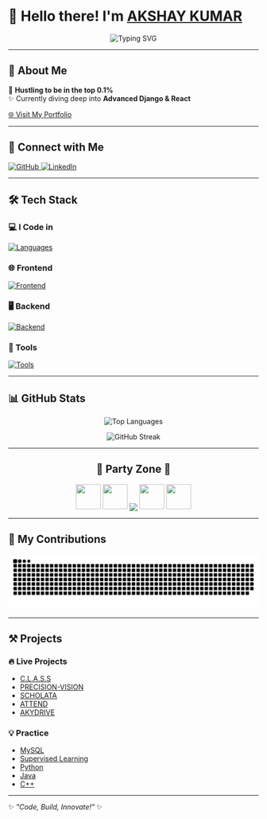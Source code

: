 # 👋 Hello there! I'm [AKSHAY KUMAR](https://github.com/ak517ayakshay)  

<p align="center">
  <img src="https://readme-typing-svg.demolab.com?font=Fira+Code&size=24&pause=1000&color=F7F7F7&center=true&vCenter=true&width=600&lines=Full-Stack+Developer;Passionate+about+Django+and+React;Striving+for+Excellence" alt="Typing SVG" />
</p>

---

## 🚀 About Me  
🎯 **Hustling to be in the top 0.1%**  
✨ Currently diving deep into **Advanced Django & React**  

[🌐 Visit My Portfolio](https://ak517ay.vercel.app/)

---

## 🚀 Connect with Me  
<p align="left">
  <a href="https://github.com/ak517ayakshay">
    <img src="https://skillicons.dev/icons?i=github" alt="GitHub" />
  </a>
  <a href="https://www.linkedin.com/in/akshay-kumar-7a8857255/">
    <img src="https://skillicons.dev/icons?i=linkedin" alt="LinkedIn" />
  </a>
</p>

---

## 🛠 Tech Stack  

### 💻 I Code in  
[![Languages](https://skillicons.dev/icons?i=c,cpp,python)](https://github.com/ak517ayakshay)  

### 🌐 Frontend  
[![Frontend](https://skillicons.dev/icons?i=html,css,bootstrap,tailwind,figma)](https://github.com/ak517ayakshay)  

### 🖥️ Backend  
[![Backend](https://skillicons.dev/icons?i=mysql,django)](https://github.com/ak517ayakshay)  

### 🔧 Tools  
[![Tools](https://skillicons.dev/icons?i=git,github,githubactions,vercel,vscode)](https://github.com/ak517ayakshay)  

---

## 📊 GitHub Stats  

<p align="center">
  <img src="https://github-readme-stats.vercel.app/api/top-langs?username=ak517ayakshay&langs_count=10&show_icons=true&locale=en&theme=radical" alt="Top Languages"/>
</p>

<p align="center">
  <img src="https://github-readme-streak-stats.herokuapp.com/?user=ak517ayakshay&theme=radical" alt="GitHub Streak"/>
</p>

---

<h2 align="center">
  🎉 Party Zone 🎉
</h2>

<p align="center">
  <img src="https://media.giphy.com/media/xT9IgzoKnwFNmISR8I/giphy.gif" width="50" height="50"/>
  <img src="https://media.giphy.com/media/xT9IgzoKnwFNmISR8I/giphy.gif" width="50" height="50"/>
  <img src="https://komarev.com/ghpvc/?username=ak517ayakshay&style=flat-square" align="center" />
  <img src="https://media.giphy.com/media/xT9IgzoKnwFNmISR8I/giphy.gif" width="50" height="50"/>
  <img src="https://media.giphy.com/media/xT9IgzoKnwFNmISR8I/giphy.gif" width="50" height="50"/>
</p>

---

## 🐍 My Contributions  
<div align="center">
  <img src="https://raw.githubusercontent.com/salesp07/salesp07/output/github-contribution-grid-snake.svg" alt="Snake Animation" />
</div>

---

## ⚒ Projects  

### 🔥 Live Projects  
- [C.L.A.S.S](https://github.com/ak517ayakshay/C.L.A.S.S)  
- [PRECISION-VISION](https://github.com/ak517ayakshay/PRECISION-VISION)  
- [SCHOLATA](https://github.com/ak517ayakshay/project-scholata)  
- [ATTEND](https://github.com/ak517ayakshay/project-attendence-shortage)  
- [AKYDRIVE](https://github.com/ak517ayakshay/project-pcdrive)  

### 💡 Practice  
- [MySQL](https://github.com/ak517ayakshay/my-sql)  
- [Supervised Learning](https://github.com/ak517ayakshay/supervised-learning)  
- [Python](https://github.com/ak517ayakshay/python)  
- [Java](https://github.com/ak517ayakshay/javamain)  
- [C++](https://github.com/ak517ayakshay/c-)  

---

✨ _"Code, Build, Innovate!"_ ✨

